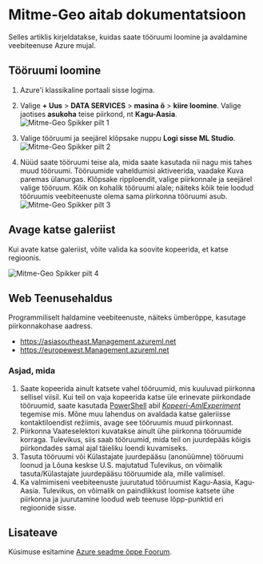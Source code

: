 <properties
   pageTitle="Mitme-Geo aitab dokumentatsiooni | Microsoft Azure'i"
   description="Saate teada, kuidas tööruumi loomiseks ja avaldamiseks veebiteenuse Azure piirkonnas erinevate kaudu soovitud Lõuna keskse Ameerika Ühendriigid (SCUS) Azure piirkond."
   services="machine-learning"
   documentationCenter=""
   authors="tedway"
   manager="jhubbard"
   editor="rmca14"
   tags=""/>

<tags
   ms.service="machine-learning"
   ms.devlang="na"
   ms.topic="article"
   ms.tgt_pltfrm="na"
   ms.workload="na"
   ms.date="08/16/2016"
   ms.author="tedway; neerajkh"/>

# <a name="multi-geo-help-documentation"></a>Mitme-Geo aitab dokumentatsioon

Selles artiklis kirjeldatakse, kuidas saate tööruumi loomine ja avaldamine veebiteenuse Azure mujal.

## <a name="create-a-workspace"></a>Tööruumi loomine

1. Azure'i klassikaline portaali sisse logima.

2.  Valige **+ Uus** > **DATA SERVICES** > **masina õ** > **kiire loomine**.  Valige jaotises **asukoha** teise piirkond, nt **Kagu-Aasia**.
![Mitme-Geo Spikker pilt 1][1]
3. Valige tööruumi ja seejärel klõpsake nuppu **Logi sisse ML Studio**.
![Mitme-Geo Spikker pilt 2][2]

4. Nüüd saate tööruumi teise ala, mida saate kasutada nii nagu mis tahes muud tööruumi. Tööruumide vaheldumisi aktiveerida, vaadake Kuva paremas ülanurgas. Klõpsake ripploendit, valige piirkonnale ja seejärel valige tööruum. Kõik on kohalik tööruumi alale; näiteks kõik teie loodud tööruumis veebiteenuste olema sama piirkonna tööruumi asub.
![Mitme-Geo Spikker pilt 3][3]

## <a name="open-an-experiment-from-gallery"></a>Avage katse galeriist

Kui avate katse galeriist, võite valida ka soovite kopeerida, et katse regioonis.

![Mitme-Geo Spikker pilt 4][4a]

## <a name="web-service-management"></a>Web Teenusehaldus

Programmiliselt haldamine veebiteenuste, näiteks ümberõppe, kasutage piirkonnakohase aadress.
- https://asiasoutheast.Management.azureml.net
- https://europewest.Management.azureml.net

### <a name="things-to-note"></a>Asjad, mida

1.  Saate kopeerida ainult katsete vahel tööruumid, mis kuuluvad piirkonna sellisel viisil. Kui teil on vaja kopeerida katse üle erinevate piirkondade tööruumid, saate kasutada [PowerShell](http://aka.ms/amlps) abil [*Kopeeri-AmlExperiment*](https://github.com/hning86/azuremlps/blob/master/README.md#copy-amlexperiment) tegemise mis. Mõne muu lahendus on avaldada katse galeriisse kontaktiloendist režiimis, avage see tööruumis muud piirkonnast.
2.  Piirkonna Vaateselektori kuvatakse ainult ühe piirkonna tööruumide korraga. Tulevikus, siis saab tööruumid, mida teil on juurdepääs kõigis piirkondades samal ajal täieliku loendi kuvamiseks.  
3.  Tasuta tööruumi või Külastajate juurdepääsu (anonüümne) tööruumi loonud ja Lõuna keskse U.S. majutatud Tulevikus, on võimalik tasuta/Külastajate juurdepääsu tööruumide ala, mille valimisel.  
4.  Ka valmimiseni veebiteenuste juurutatud tööruumist Kagu-Aasia, Kagu-Aasia. Tulevikus, on võimalik on paindlikkust loomise katsete ühe piirkonna ja juurutamine loodud web teenuse lõpp-punktid eri regioonide sisse.  

## <a name="more-information"></a>Lisateave

Küsimuse esitamine [Azure seadme õppe Foorum](https://social.msdn.microsoft.com/Forums/azure/home?forum=MachineLearning).

<!--Image references-->
[1]: ./media/machine-learning-multi-geo/multi-geo_1.png
[2]: ./media/machine-learning-multi-geo/multi-geo_2.png
[3]: ./media/machine-learning-multi-geo/multi-geo_3.png
[4a]: ./media/machine-learning-multi-geo/multi-geo_4a.png
